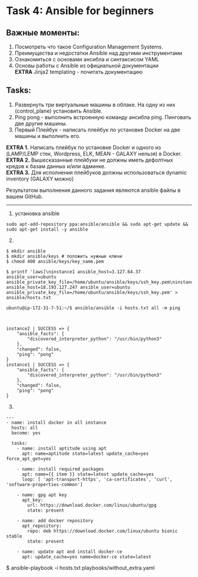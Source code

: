# Task 4: Ansible for beginners  
## Важные моменты:  
  
1. Посмотреть что такое Configuration Management Systems.  
2. Преимущества и недостатки Ansible над другими инструментами   
3. Ознакомиться с основами ансибла и синтаксисом YAML  
4. Основы работы с Ansible из официальной документации  
**EXTRA** Jinja2 templating - почитать документацию  
  
## Tasks:  
   1. Развернуть три виртуальные машины в облаке. На одну из них (control_plane) установить Ansible.  
   1. Ping pong - выполнить встроенную команду ансибла ping. Пинговать две другие машины.  
   1. Первый Плейбук - написать плейбук по установке Docker на две машины и выполнить его.  
       
   **EXTRA 1.** Написать плейбук по установке Docker и одного из (LAMP/LEMP стек, Wordpress, ELK, MEAN - GALAXY нельзя) в Docker.  
   **EXTRA 2.** Вышесказанные плейбуки не должны иметь дефолтных кредов к базам данных и/или админке.  
   **EXTRA 3.**  Для исполнения плейбуков должны использоваться dynamic inventory (GALAXY можно)  
  
Результатом выполнения данного задания  являются ansible файлы в вашем GitHub.   

------

1. установка ansible
```
sudo apt-add-repository ppa:ansible/ansible && sudo apt-get update && sudo apt-get install -y ansible  
```

2.
```
$ mkdir ansible
$ mkdir ansible/keys # положить нужные ключи
$ chmod 400 ansible/keys/key_name.pem

$ printf '[aws]\ninstance1 ansible_host=3.127.64.37 ansible_user=ubuntu ansible_private_key_file=/home/ubuntu/ansible/keys/ssh_key.pem\ninstance2 ansible_host=18.193.127.247 ansible_user=ubuntu ansible_private_key_file=/home/ubuntu/ansible/keys/ssh_key.pem' > ansible/hosts.txt

ubuntu@ip-172-31-7-51:~/$ ansible/ansible -i hosts.txt all -m ping



instance2 | SUCCESS => {
    "ansible_facts": {
        "discovered_interpreter_python": "/usr/bin/python3"
    },
    "changed": false,
    "ping": "pong"
}
instance1 | SUCCESS => {
    "ansible_facts": {
        "discovered_interpreter_python": "/usr/bin/python3"
    },
    "changed": false,
    "ping": "pong"
}
```

3.
```
---
- name: install docker in all instance
  hosts: all
  become: yes

  tasks:
    - name: install aptitude using apt
      apt: name=aptitude state=latest update_cache=yes force_apt_get=yes

    - name: install required packages
      apt: name={{ item }} state=latest update_cache=yes
      loop: [ 'apt-transport-https', 'ca-certificates', 'curl', 'software-properties-common']

    - name: gpg apt key
      apt_key:
        url: https://download.docker.com/linux/ubuntu/gpg
        state: present

    - name: add docker repository
      apt_repository:
        repo: deb https://download.docker.com/linux/ubuntu bionic stable
        state: present

    - name: update apt and install docker-ce
      apt: update_cache=yes name=docker-ce state=latest
```

$ ansible-playbook -i hosts.txt playbooks/without_extra.yaml
